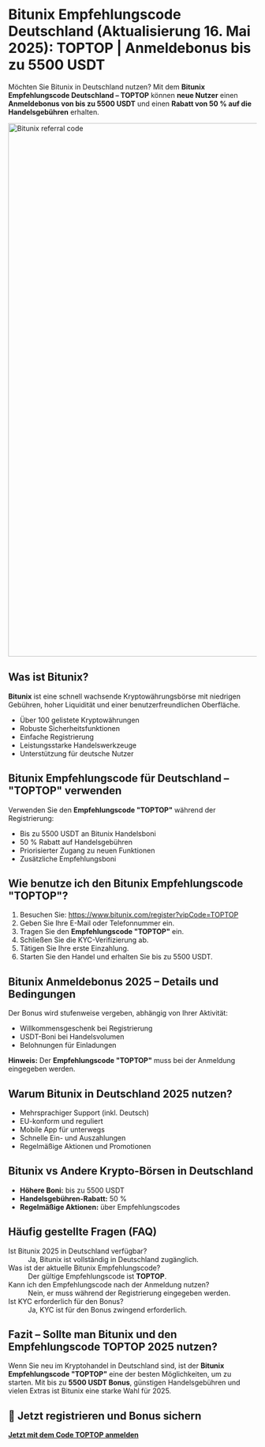<h1>Bitunix Empfehlungscode Deutschland (Aktualisierung 16. Mai 2025): TOPTOP | Anmeldebonus bis zu 5500 USDT</h1>
<p>Möchten Sie Bitunix in Deutschland nutzen? Mit dem <strong>Bitunix Empfehlungscode Deutschland – TOPTOP</strong> können <strong>neue Nutzer</strong> einen <strong>Anmeldebonus von bis zu 5500 USDT</strong> und einen <strong>Rabatt von 50 % auf die Handelsgebühren</strong> erhalten.</p>

<img src="https://images.mirror-media.xyz/publication-images/WImTxUkbvKeNkGpMcTQws.png" alt="Bitunix referral code" width="1080">

</header>
<section>
<h2>Was ist Bitunix?</h2>
<p><strong>Bitunix</strong> ist eine schnell wachsende Kryptowährungsbörse mit niedrigen Gebühren, hoher Liquidität und einer benutzerfreundlichen Oberfläche.</p>
<ul>
<li>Über 100 gelistete Kryptowährungen</li>
<li>Robuste Sicherheitsfunktionen</li>
<li>Einfache Registrierung</li>
<li>Leistungsstarke Handelswerkzeuge</li>
<li>Unterstützung für deutsche Nutzer</li>
</ul>
</section>
<section>
<h2>Bitunix Empfehlungscode für Deutschland – "TOPTOP" verwenden</h2>
<p>Verwenden Sie den <strong>Empfehlungscode "TOPTOP"</strong> während der Registrierung:</p>
<ul>
<li>Bis zu 5500 USDT an Bitunix Handelsboni</li>
<li>50 % Rabatt auf Handelsgebühren</li>
<li>Priorisierter Zugang zu neuen Funktionen</li>
<li>Zusätzliche Empfehlungsboni</li>
</ul>
</section>
<section>
<h2>Wie benutze ich den Bitunix Empfehlungscode "TOPTOP"?</h2>
<ol>
<li>Besuchen Sie: <a href="https://www.bitunix.com/register?vipCode=TOPTOP" target="_blank">https://www.bitunix.com/register?vipCode=TOPTOP</a></li>
<li>Geben Sie Ihre E-Mail oder Telefonnummer ein.</li>
<li>Tragen Sie den <strong>Empfehlungscode "TOPTOP"</strong> ein.</li>
<li>Schließen Sie die KYC-Verifizierung ab.</li>
<li>Tätigen Sie Ihre erste Einzahlung.</li>
<li>Starten Sie den Handel und erhalten Sie bis zu 5500 USDT.</li>
</ol>
</section>
<section>
<h2>Bitunix Anmeldebonus 2025 – Details und Bedingungen</h2>
<p>Der Bonus wird stufenweise vergeben, abhängig von Ihrer Aktivität:</p>
<ul>
<li>Willkommensgeschenk bei Registrierung</li>
<li>USDT-Boni bei Handelsvolumen</li>
<li>Belohnungen für Einladungen</li>
</ul>
<p><strong>Hinweis:</strong> Der <strong>Empfehlungscode "TOPTOP"</strong> muss bei der Anmeldung eingegeben werden.</p>
</section>
<section>
<h2>Warum Bitunix in Deutschland 2025 nutzen?</h2>
<ul>
<li>Mehrsprachiger Support (inkl. Deutsch)</li>
<li>EU-konform und reguliert</li>
<li>Mobile App für unterwegs</li>
<li>Schnelle Ein- und Auszahlungen</li>
<li>Regelmäßige Aktionen und Promotionen</li>
</ul>
</section>
<section>
<h2>Bitunix vs Andere Krypto-Börsen in Deutschland</h2>
<ul>
<li><strong>Höhere Boni:</strong> bis zu 5500 USDT</li>
<li><strong>Handelsgebühren-Rabatt:</strong> 50 %</li>
<li><strong>Regelmäßige Aktionen:</strong> über Empfehlungscodes</li>
</ul>
</section>
<section>
<h2>Häufig gestellte Fragen (FAQ)</h2>
<dl>
<dt>Ist Bitunix 2025 in Deutschland verfügbar?</dt>
<dd>Ja, Bitunix ist vollständig in Deutschland zugänglich.</dd>
<dt>Was ist der aktuelle Bitunix Empfehlungscode?</dt>
<dd>Der gültige Empfehlungscode ist <strong>TOPTOP</strong>.</dd>
<dt>Kann ich den Empfehlungscode nach der Anmeldung nutzen?</dt>
<dd>Nein, er muss während der Registrierung eingegeben werden.</dd>
<dt>Ist KYC erforderlich für den Bonus?</dt>
<dd>Ja, KYC ist für den Bonus zwingend erforderlich.</dd>
</dl>
</section>
<section>
<h2>Fazit – Sollte man Bitunix und den Empfehlungscode TOPTOP 2025 nutzen?</h2>
<p>Wenn Sie neu im Kryptohandel in Deutschland sind, ist der <strong>Bitunix Empfehlungscode "TOPTOP"</strong> eine der besten Möglichkeiten, um zu starten. Mit bis zu <strong>5500 USDT Bonus</strong>, günstigen Handelsgebühren und vielen Extras ist Bitunix eine starke Wahl für 2025.</p>
</section>
<footer>
<h2>🎯 Jetzt registrieren und Bonus sichern</h2>
<p><a href="https://www.bitunix.com/register?vipCode=TOPTOP" target="_blank"><strong>Jetzt mit dem Code TOPTOP anmelden</strong></a></p>
</footer>
</body>
</html>
